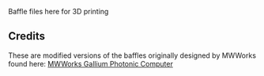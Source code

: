 Baffle files here for 3D printing

## Credits
These are modified versions of the baffles originally designed by MWWorks found here: [MWWorks Gallium Photonic Computer](https://github.com/MWWorks/gallium-photonic-computer)
